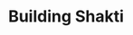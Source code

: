 ---
year: "2020"
title: "Building Shakti"
description: ["We believe that confident and empowered women are essential for a strong and resilient society. Unfortunately, vitality of women as a catalyst for change is grossly underestimated. ",
             "Kiran Shakti Program was launched to empower Indian women (especially homemakers) via life skills training in their native language. The success of our first course \"Everyday law for Women\" laid the foundation for Shakti Program. ",]

image: "/assets/images/about/about-us-2-updated.png"
button: 

    type: "btn3"  # btn1 for primary, btn2 for secondary, btn3 for tertiary
    text: "Learn More about Shakti"
    path: "/shakti"
---